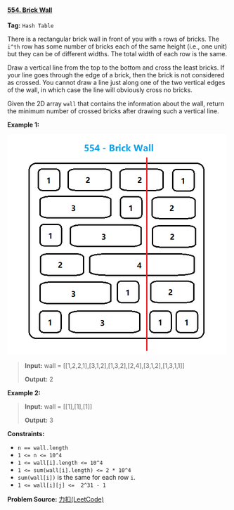 #### [554. Brick Wall](https://leetcode-cn.com/problems/brick-wall/)

**Tag:**  `Hash Table`

There is a rectangular brick wall in front of you with `n` rows of bricks. The `i^th` row has some number of bricks each of the same height (i.e., one unit) but they can be of different widths. The total width of each row is the same.

Draw a vertical line from the top to the bottom and cross the least bricks. If your line goes through the edge of a brick, then the brick is not considered as crossed. You cannot draw a line just along one of the two vertical edges of the wall, in which case the line will obviously cross no bricks.

Given the 2D array `wall` that contains the information about the wall, return the minimum number of crossed bricks after drawing such a vertical line.

**Example 1:**

![wall-grid](../../../assets/img/brick-grid.png)

> **Input:** wall = [[1,2,2,1],[3,1,2],[1,3,2],[2,4],[3,1,2],[1,3,1,1]]
> 
> **Output:** 2

**Example 2:**

> **Input:** wall = [[1],[1],[1]]
> 
> **Output:** 3

**Constraints:**

- `n == wall.length`
- `1 <= n <= 10^4`
- `1 <= wall[i].length <= 10^4`
- `1 <= sum(wall[i].length) <= 2 * 10^4`
- `sum(wall[i])` is the same for each row `i`.
- `1 <= wall[i][j] <=  2^31 - 1`



**Problem Source:** [力扣(LeetCode)](https://leetcode-cn.com/)

